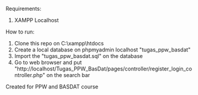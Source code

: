 Requirements:
1. XAMPP Localhost

How to run:
1. Clone this repo on C:\xampp\htdocs
2. Create a local database on phpmyadmin localhost "tugas_ppw_basdat"
3. Import the "tugas_ppw_basdat.sql" on the database
4. Go to web browser and put "http://localhost/Tugas_PPW_BasDat/pages/controller/register_login_controller.php" on the search bar

Created for PPW and BASDAT course
